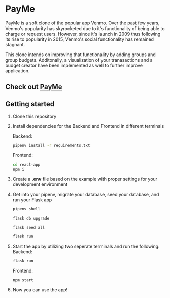 # PayMe

PayMe is a soft clone of the popular app Venmo. Over the past few years, Venmo's popularity has skyrocketed due to it's functionality of being able to charge or request users. However, since it's launch in 2009 thus following its rise to popularity in 2015, Venmo's social functionality has remained stagnant.

This clone intends on improving that functionality by adding groups and group budgets. Additonally, a visualization of your tranasactions and a budget creator have been implemented as well to further improve application.

## Check out <a href="http://payme-ksng.onrender.com/">PayMe</a>

## Getting started
1. Clone this repository

2. Install dependencies for the Backend and Frontend in different terminals

      Backend:
      ```bash
      pipenv install -r requirements.txt
      ```
      Frontend:
      ```bash
      cd react-app
      npm i
      ```

3. Create a **.env** file based on the example with proper settings for your
   development environment

4. Get into your pipenv, migrate your database, seed your database, and run your Flask app

   ```bash
   pipenv shell
   ```

   ```bash
   flask db upgrade
   ```

   ```bash
   flask seed all
   ```

   ```bash
   flask run
   ```

5. Start the app by utilizing two seperate terminals and run the following:
   Backend:
   ```bash
   flask run 
   ```
   Frontend:
   ```bash
   npm start 
   ```

6. Now you can use the app!
